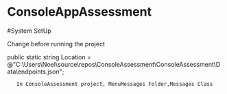 # ConsoleAppAssessment

#System SetUp

Change before running the project

public static string Location = @"C:\Users\Noel\source\repos\ConsoleAssessment\ConsoleAssessment\Data\endpoints.json";
       
       In ConsoleAssessment project, MenuMessages Folder,Messages Class
